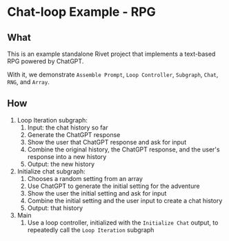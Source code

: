 # Chat-loop Example - RPG

## What

This is an example standalone Rivet project that implements a text-based RPG powered by ChatGPT.

With it, we demonstrate `Assemble Prompt`, `Loop Controller`, `Subgraph`, `Chat`, `RNG`, and `Array`.

## How

1. Loop Iteration subgraph:
   1. Input: the chat history so far
   2. Generate the ChatGPT response
   3. Show the user that ChatGPT response and ask for input
   4. Combine the original history, the ChatGPT response, and the user's response into a new history
   5. Output: the new history
2. Initialize chat subgraph:
   1. Chooses a random setting from an array
   2. Use ChatGPT to generate the initial setting for the adventure
   3. Show the user the initial setting and ask for input
   4. Combine the initial setting and the user input to create a chat history
   5. Output: that history
3. Main
   1. Use a loop controller, initialized with the `Initialize Chat` output, to repeatedly call the `Loop Iteration` subgraph
